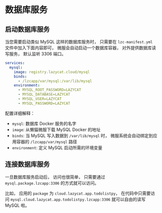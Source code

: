 # 数据库服务

## 启动数据库服务
当您需要启动类似 MySQL 这样的数据库服务时， 只需要在 `lzc-manifest.yml` 文件中加入下面内容即可， 微服会自动启动一个数据库容器， 对外提供数据库读写服务， 默认监听 3306 端口。

```yml
services:
  mysql:
    image: registry.lazycat.cloud/mysql
    binds:
      - /lzcapp/var/mysql:/var/lib/mysql
    environment:
      - MYSQL_ROOT_PASSWORD=LAZYCAT
      - MYSQL_DATABASE=LAZYCAT
      - MYSQL_USER=LAZYCAT
      - MYSQL_PASSWORD=LAZYCAT
```

配置详细解释：
- `mysql`: 数据库 Docker 服务的名字
- `image`: 从懒猫微服下载 MySQL Docker 的地址
- `binds`: 当 MySQL 写入数据到 `/var/lib/mysql` 时， 微服系统会自动绑定到应用容器的 `/lzcapp/var/mysql` 路径
- `environment`: 定义 MySQL 启动所需的环境变量

## 连接数据库服务
一旦数据库服务启动后， 访问也很简单， 只需要通过 `mysql.package.lzcapp:3306` 的方式就可以访问。

比如， 应用的 `package` 为 `cloud.lazycat.app.todolistpy`， 在代码中只需要访问 `mysql.cloud.lazycat.app.todolistpy.lzcapp:3306` 就可以自由的读写 MySQL 啦。